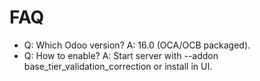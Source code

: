 # FAQ

- Q: Which Odoo version? A: 16.0 (OCA/OCB packaged).
- Q: How to enable? A: Start server with --addon base_tier_validation_correction or install in UI.
